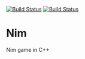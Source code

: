 [![Build Status](https://travis-ci.com/nboutin/nim.svg?branch=master)](https://travis-ci.com/nboutin/nim)
[![Build Status](https://travis-ci.com/nboutin/nim.svg?branch=develop)](https://travis-ci.com/nboutin/nim)

# Nim
Nim game in C++

